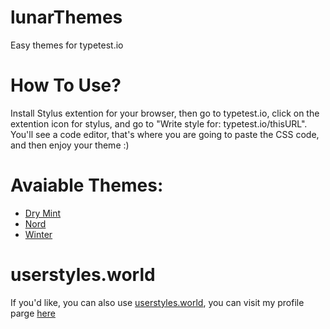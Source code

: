 # lunarThemes
Easy themes for typetest.io


# How To Use?
Install Stylus extention for your browser, then go to typetest.io, click on the extention icon for stylus, and go to "Write style for: typetest.io/thisURL". You'll see a code editor, that's where you are going to paste the CSS code, and then enjoy your theme :)

# Avaiable Themes:
* [Dry Mint](https://github.com/codeyStein/lunarThemes/blob/main/themes/dry_mint.css)
* [Nord](https://github.com/codeyStein/lunarThemes/blob/main/themes/nord.css)
* [Winter](https://github.com/codeyStein/lunarThemes/blob/main/themes/winter.css)

# userstyles.world
If you'd like, you can also use [userstyles.world](https://userstyles.world/user/codeystein), you can visit my profile parge [here](https://userstyles.world/user/codeystein)